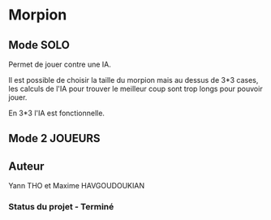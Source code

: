 # Morpion

## Mode SOLO
  Permet de jouer contre une IA.
  
  Il est possible de choisir la taille du morpion mais au dessus de 3*3 cases, les calculs de l'IA pour trouver le meilleur coup 
  sont trop longs pour pouvoir jouer.
  
  En 3*3 l'IA est fonctionnelle.

## Mode 2 JOUEURS

## Auteur
  Yann THO et
  Maxime HAVGOUDOUKIAN

### Status du projet - Terminé
